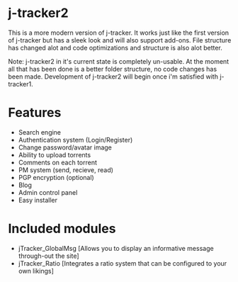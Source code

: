 # j-tracker2
This is a more modern version of j-tracker. It works just like the first version of j-tracker
but has a sleek look and will also support add-ons. File structure has changed alot and code
optimizations and structure is also alot better. 

Note: j-tracker2 in it's current state is completely un-usable. At the moment all that has been
done is a better folder structure, no code changes has been made. Development of j-tracker2 will
begin once i'm satisfied with j-tracker1.


# Features
- Search engine
- Authentication system (Login/Register)
- Change password/avatar image
- Ability to upload torrents
- Comments on each torrent
- PM system (send, recieve, read)
- PGP encryption (optional)
- Blog
- Admin control panel
- Easy installer

# Included modules
- jTracker_GlobalMsg [Allows you to display an informative message through-out the site]
- jTracker_Ratio [Integrates a ratio system that can be configured to your own likings]
